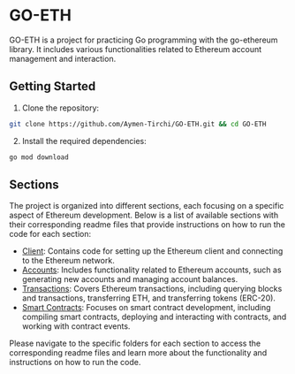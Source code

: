 # GO-ETH

GO-ETH is a project for practicing Go programming with the go-ethereum library. It includes various functionalities related to Ethereum account management and interaction.

## Getting Started

1. Clone the repository:

```bash
git clone https://github.com/Aymen-Tirchi/GO-ETH.git && cd GO-ETH
```

2. Install the required dependencies:

```bash
go mod download
```

## Sections

The project is organized into different sections, each focusing on a specific aspect of Ethereum development. Below is a list of available sections with their corresponding readme files that provide instructions on how to run the code for each section:

- [Client](https://github.com/Aymen-Tirchi/GO-ETH/tree/main/client): Contains code for setting up the Ethereum client and connecting to the Ethereum network.
- [Accounts](https://github.com/Aymen-Tirchi/GO-ETH/tree/main/Accounts): Includes functionality related to Ethereum accounts, such as generating new accounts and managing account balances.
- [Transactions](https://github.com/Aymen-Tirchi/GO-ETH/tree/main/Transactions): Covers Ethereum transactions, including querying blocks and transactions, transferring ETH, and transferring tokens (ERC-20).
- [Smart Contracts](https://github.com/Aymen-Tirchi/GO-ETH/tree/main/SmartContracts): Focuses on smart contract development, including compiling smart contracts, deploying and interacting with contracts, and working with contract events.
<!-- - Event Logs: Provides functionality for subscribing to and reading Ethereum event logs, including event logs from ERC-20 tokens and 0x Protocol.
- Signatures: Covers generating and verifying cryptographic signatures for Ethereum transactions and messages.
- Testing: Includes testing utilities and examples for Ethereum development.
- Swarm: Covers setting up and interacting with the Ethereum Swarm decentralized storage network.
- Whisper: Focuses on connecting to and using the Ethereum Whisper protocol for secure messaging.
- Utilities: Provides a collection of utility functions for Ethereum development. -->

Please navigate to the specific folders for each section to access the corresponding readme files and learn more about the functionality and instructions on how to run the code.
